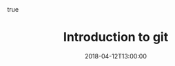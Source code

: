 ---
title: Introduction to git
event: Infomath - Seminar on computer tools for mathematician
event_url: 'https://infomath.gitlab.io'

location: 'Laboratoire Jacques-Louis Lions, Sorbonne Université, Paris, France'

abstract: ''
summary: ''


# Talk start and end times.
#   End time can optionally be hidden by prefixing the line with `#`.
date: "2018-04-12T13:00:00"
date_end: ""
all_day: true

# Schedule page publish date (NOT talk date).
publishDate: "2018-10-24T00:00:00"

authors: [admin]
tags:
  - git

categories: 
  - seminar

# Is this a featured talk? (true/false)
featured: false
projects:
  - computer tools

url_pdf: ''
url_slides: ''
url_video: ''
url_code: ''
math: true

---